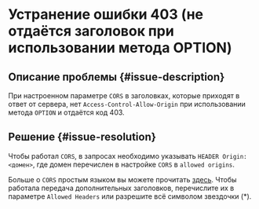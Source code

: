 # Устранение ошибки 403 (не отдаётся заголовок при использовании метода OPTION)


## Описание проблемы {#issue-description}

При настроенном параметре `CORS` в заголовках, которые приходят в ответ от сервера, нет `Access-Control-Allow-Origin` при использовании метода `OPTION` и отдаётся код 403.

## Решение {#issue-resolution}


Чтобы работал `CORS`, в запросах необходимо указывать `HEADER Origin: <домен>`, где домен перечислен в настройке `CORS` в `allowed origins`.


Больше о `CORS` простым языком вы можете прочитать [здесь](https://habr.com/ru/company/macloud/blog/553826/). Чтобы работала передача дополнительных заголовков, перечислите их в параметре `Allowed Headers` или разрешите всё символом звездочки (*).